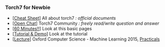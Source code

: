 
### Torch7 for Newbie

- [[Cheat Sheet](https://github.com/torch/torch7/wiki/Cheatsheet)] All about torch7 *: official documents*
- [[Open Chat](https://gitter.im/torch/torch7)] Torch7 Community *: freely read/write question and answer*
- [[60 Minutes!!](https://github.com/soumith/cvpr2015/blob/master/Deep%20Learning%20with%20Torch.ipynb)] Look at this basic pages
- [[Tutorial & Demo](https://github.com/torch/torch7/wiki/Cheatsheet#tutorials-demos-by-category)] Look at the tutorial
- [[Lecture](https://www.cs.ox.ac.uk/people/nando.defreitas/machinelearning/)] Oxford Computer Science - Machine Learning 2015, [Practicals](https://github.com/oxford-cs-ml-2015)

